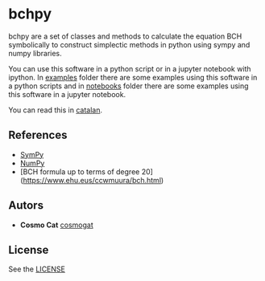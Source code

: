 # bchpy
bchpy are a set of classes and methods to calculate the equation BCH symbolically to construct simplectic methods in python using sympy and numpy libraries.

You can use this software in a python script or in a jupyter notebook with ipython. In [examples](examples/) folder there are some examples using this software in a python scripts and in [notebooks](notebooks/) folder there are some examples using this software in a jupyter notebook.

You can read this in [catalan](README.ca.md).

## References
* [SymPy](https://github.com/sympy/sympy)
* [NumPy](https://github.com/numpy/numpy)
* [BCH formula up to terms of degree 20] (https://www.ehu.eus/ccwmuura/bch.html)
## Autors
* **Cosmo Cat**  [cosmogat](https://github.com/cosmogat)
## License
See the [LICENSE](LICENSE)
